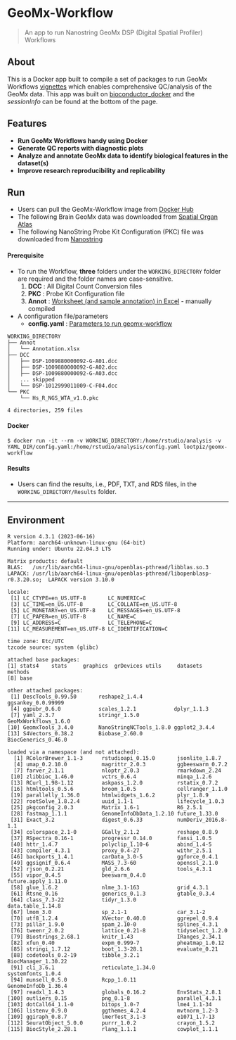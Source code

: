 GeoMx-Workflow
===
> An app to run Nanostring GeoMx DSP (Digital Spatial Profiler) Workflows

## About
This is a Docker app built to compile a set of packages to run GeoMx Workflows [vignettes](https://www.bioconductor.org/packages/release/workflows/vignettes/GeoMxWorkflows/inst/doc/GeomxTools_RNA-NGS_Analysis.html) which enables comprehensive QC/analysis of the GeoMx data. This app was built on [bioconductor_docker](https://hub.docker.com/r/bioconductor/bioconductor_docker) and the _sessionInfo_ can be found at the bottom of the page.

## Features
  * **Run GeoMx Workflows handy using Docker**
  * **Generate QC reports with diagnostic plots**
  * **Analyze and annotate GeoMx data to identify biological features in the dataset(s)**
  * **Improve research reproducibility and replicability**

## Run
  * Users can pull the GeoMx-Workflow image from [Docker Hub](https://hub.docker.com/r/lootpiz/geomx-workflow)
  * The following Brain GeoMx data was downloaded from [Spatial Organ Atlas](https://nanostring.com/products/geomx-digital-spatial-profiler/spatial-organ-atlas/)
  * The following NanoString Probe Kit Configuration (PKC) file was downloaded from [Nanostring](https://nanostring.com/products/geomx-digital-spatial-profiler/geomx-dsp-configuration-files/)

#### Prerequisite
  * To run the Workflow, **three** folders under the ```WORKING_DIRECTORY``` folder are required and the folder names are case-sensitive.
    1. **DCC** : All Digital Count Conversion files
    2. **PKC** : Probe Kit Configuration file
    3. **Annot** : [Worksheet (and sample annotation) in Excel](./example/Annotation.xlsx) - manually compiled
  * A configuration file/parameters
    * **config.yaml** : [Parameters to run geomx-workflow](./example/config.yaml)
  
```
WORKING_DIRECTORY
├── Annot
│   └── Annotation.xlsx
├── DCC
│   ├── DSP-1009880000092-G-A01.dcc
│   ├── DSP-1009880000092-G-A02.dcc
│   ├── DSP-1009880000092-G-A03.dcc
│   ... skipped
│   └── DSP-1012999011009-C-F04.dcc
└── PKC
    └── Hs_R_NGS_WTA_v1.0.pkc

4 directories, 259 files
```

#### Docker
```
$ docker run -it --rm -v WORKING_DIRECTORY:/home/rstudio/analysis -v YAML_DIR/config.yaml:/home/rstudio/analysis/config.yaml lootpiz/geomx-workflow
```

#### Results
  * Users can find the results, i.e., PDF, TXT, and RDS files, in the ```WORKING_DIRECTORY/Results``` folder.

---
## Environment
```
R version 4.3.1 (2023-06-16)
Platform: aarch64-unknown-linux-gnu (64-bit)
Running under: Ubuntu 22.04.3 LTS

Matrix products: default
BLAS:   /usr/lib/aarch64-linux-gnu/openblas-pthread/libblas.so.3 
LAPACK: /usr/lib/aarch64-linux-gnu/openblas-pthread/libopenblasp-r0.3.20.so;  LAPACK version 3.10.0

locale:
 [1] LC_CTYPE=en_US.UTF-8       LC_NUMERIC=C              
 [3] LC_TIME=en_US.UTF-8        LC_COLLATE=en_US.UTF-8    
 [5] LC_MONETARY=en_US.UTF-8    LC_MESSAGES=en_US.UTF-8   
 [7] LC_PAPER=en_US.UTF-8       LC_NAME=C                 
 [9] LC_ADDRESS=C               LC_TELEPHONE=C            
[11] LC_MEASUREMENT=en_US.UTF-8 LC_IDENTIFICATION=C       

time zone: Etc/UTC
tzcode source: system (glibc)

attached base packages:
[1] stats4    stats     graphics  grDevices utils     datasets  methods  
[8] base     

other attached packages:
 [1] DescTools_0.99.50       reshape2_1.4.4          ggsankey_0.0.99999     
 [4] ggpubr_0.6.0            scales_1.2.1            dplyr_1.1.3            
 [7] yaml_2.3.7              stringr_1.5.0           GeoMxWorkflows_1.6.0   
[10] GeomxTools_3.4.0        NanoStringNCTools_1.8.0 ggplot2_3.4.4          
[13] S4Vectors_0.38.2        Biobase_2.60.0          BiocGenerics_0.46.0    

loaded via a namespace (and not attached):
  [1] RColorBrewer_1.1-3      rstudioapi_0.15.0       jsonlite_1.8.7         
  [4] umap_0.2.10.0           magrittr_2.0.3          ggbeeswarm_0.7.2       
  [7] farver_2.1.1            nloptr_2.0.3            rmarkdown_2.24         
 [10] zlibbioc_1.46.0         vctrs_0.6.4             minqa_1.2.6            
 [13] RCurl_1.98-1.12         askpass_1.2.0           rstatix_0.7.2          
 [16] htmltools_0.5.6         broom_1.0.5             cellranger_1.1.0       
 [19] parallelly_1.36.0       htmlwidgets_1.6.2       plyr_1.8.9             
 [22] rootSolve_1.8.2.4       uuid_1.1-1              lifecycle_1.0.3        
 [25] pkgconfig_2.0.3         Matrix_1.6-1            R6_2.5.1               
 [28] fastmap_1.1.1           GenomeInfoDbData_1.2.10 future_1.33.0          
 [31] Exact_3.2               digest_0.6.33           numDeriv_2016.8-1.1    
 [34] colorspace_2.1-0        GGally_2.1.2            reshape_0.8.9          
 [37] RSpectra_0.16-1         progressr_0.14.0        fansi_1.0.5            
 [40] httr_1.4.7              polyclip_1.10-6         abind_1.4-5            
 [43] compiler_4.3.1          proxy_0.4-27            withr_2.5.1            
 [46] backports_1.4.1         carData_3.0-5           ggforce_0.4.1          
 [49] ggsignif_0.6.4          MASS_7.3-60             openssl_2.1.0          
 [52] rjson_0.2.21            gld_2.6.6               tools_4.3.1            
 [55] vipor_0.4.5             beeswarm_0.4.0          future.apply_1.11.0    
 [58] glue_1.6.2              nlme_3.1-163            grid_4.3.1             
 [61] Rtsne_0.16              generics_0.1.3          gtable_0.3.4           
 [64] class_7.3-22            tidyr_1.3.0             data.table_1.14.8      
 [67] lmom_3.0                sp_2.1-1                car_3.1-2              
 [70] utf8_1.2.4              XVector_0.40.0          ggrepel_0.9.4          
 [73] pillar_1.9.0            spam_2.10-0             splines_4.3.1          
 [76] tweenr_2.0.2            lattice_0.21-8          tidyselect_1.2.0       
 [79] Biostrings_2.68.1       knitr_1.43              IRanges_2.34.1         
 [82] xfun_0.40               expm_0.999-7            pheatmap_1.0.12        
 [85] stringi_1.7.12          boot_1.3-28.1           evaluate_0.21          
 [88] codetools_0.2-19        tibble_3.2.1            BiocManager_1.30.22    
 [91] cli_3.6.1               reticulate_1.34.0       systemfonts_1.0.4      
 [94] munsell_0.5.0           Rcpp_1.0.11             GenomeInfoDb_1.36.4    
 [97] readxl_1.4.3            globals_0.16.2          EnvStats_2.8.1         
[100] outliers_0.15           png_0.1-8               parallel_4.3.1         
[103] dotCall64_1.1-0         bitops_1.0-7            lme4_1.1-34            
[106] listenv_0.9.0           ggthemes_4.2.4          mvtnorm_1.2-3          
[109] ggiraph_0.8.7           lmerTest_3.1-3          e1071_1.7-13           
[112] SeuratObject_5.0.0      purrr_1.0.2             crayon_1.5.2           
[115] BiocStyle_2.28.1        rlang_1.1.1             cowplot_1.1.1
```
